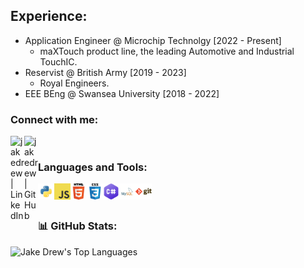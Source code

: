 ## Experience:
 - Application Engineer @ Microchip Technolgy [2022 - Present]
    - maXTouch product line, the leading Automotive and Industrial TouchIC.
 - Reservist @ British Army [2019 - 2023]
    - Royal Engineers.  
 - EEE BEng @ Swansea University [2018 - 2022]

### Connect with me:
[<img align="left" alt="jakedrew | LinkedIn" width="22px" src="https://cdn.jsdelivr.net/npm/simple-icons@v3/icons/linkedin.svg" />][linkedin]
[<img align="left" alt="jakedrew | GitHub" width="22px" src="https://cdn.jsdelivr.net/npm/simple-icons@v3/icons/github.svg" />][github]
<br />

### Languages and Tools:
<img align="left" alt="Python" width="26px" src="https://raw.githubusercontent.com/github/explore/80688e429a7d4ef2fca1e82350fe8e3517d3494d/topics/python/python.png" />
<img align="left" alt="JavaScript" width="26px" src="https://raw.githubusercontent.com/github/explore/80688e429a7d4ef2fca1e82350fe8e3517d3494d/topics/javascript/javascript.png" />
<img align="left" alt="HTML5" width="26px" src="https://raw.githubusercontent.com/github/explore/80688e429a7d4ef2fca1e82350fe8e3517d3494d/topics/html/html.png" />
<img align="left" alt="CSS" width="26px" src="https://raw.githubusercontent.com/github/explore/80688e429a7d4ef2fca1e82350fe8e3517d3494d/topics/css/css.png" />
<img align="left" alt="C#" width="26px" src="https://raw.githubusercontent.com/github/explore/80688e429a7d4ef2fca1e82350fe8e3517d3494d/topics/csharp/csharp.png" />
<img align="left" alt="MySQL" width="26px" src="https://raw.githubusercontent.com/github/explore/80688e429a7d4ef2fca1e82350fe8e3517d3494d/topics/mysql/mysql.png" />
<img align="left" alt="Git" width="26px" src="https://raw.githubusercontent.com/github/explore/80688e429a7d4ef2fca1e82350fe8e3517d3494d/topics/git/git.png" />

<br />
<br />

### 📊 GitHub Stats:
![Jake Drew's Top Languages](https://github-readme-stats.vercel.app/api/top-langs/?username=jakedrew&layout=compact&title_color=41b883&text_color=273849)


[linkedin]: https://www.linkedin.com/in/jakedrw/
[github]: https://github.com/jakedrew
